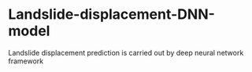 # Landslide-displacement-DNN-model
Landslide displacement prediction is carried out by deep neural network framework
